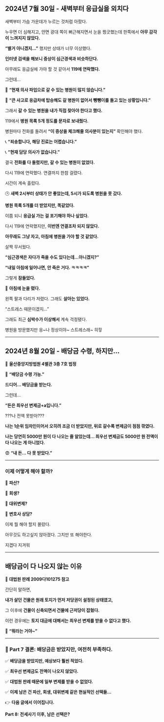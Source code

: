 ## **2024년 7월 30일 - 새벽부터 응급실을 외치다**

  

새벽부터 가슴 가운데가 누르는 것처럼 아팠다.

  

누우면 더 심해지고, 안면 광대 쪽이 뻐근해지면서 눈을 찡긋했는데 한쪽에서 **아무 감각이 느껴지지 않았다.**

  

**“별거 아니겠지…”** 했지만 상태가 너무 이상했다.

  

**인터넷 검색을 해보니 증상이 심근경색과 비슷하단다.**

  

아무래도 응급실에 가야 할 것 같아서 **119에 연락했다.**

  

그런데…

  

📢 **“현재 의사 파업으로 갈 수 있는 병원이 많지 않습니다.”**

  

📢 **“큰 사고로 응급차에 탑승해도 갈 병원이 없어서 뺑뺑이를 돌고 있는 상황입니다.”**

  

그래서 **갈 수 있는 병원을 내가 직접 찾아야 한다고 했다.**

  

119에서 **병원 목록 5개 정도를 문자로 보내줬다.**

  

병원마다 전화를 돌려서 **“이 증상을 체크해줄 의사분이 있는지”** 확인해야 했다.

  

📞 **“죄송합니다, 해당 진료는 어렵습니다.”**

  

📞 **“현재 담당 의사가 없습니다.”**



결국 **전화를 다 돌렸지만, 갈 수 있는 병원이 없었다.**

  

다시 119에 연락했다. 연결까지 한참 걸렸다.

  

시간이 계속 흘렀다.

  

🕒 **새벽 2시부터 상태가 안 좋았는데, 5시가 되도록 병원을 못 갔다.**

  

**병원 목록 5개를 더 받았지만, 똑같았다.**
  

이쯤 되니 **응급실 가는 걸 포기해야 하나 싶었다.**

  

다시 119에 연락했지만, **이번엔 연결조차 되지 않았다.**

  

**아무래도 그냥 자고, 아침에 병원을 가야 할 것 같았다.**

  

살짝 무서웠다.

  

**“심근경색은 자다가 죽을 수도 있다는데…아니겠지?”**

  

**“내일 아침에 일어나면, 안 죽은 거다. ㅋㅋㅋㅋ”**

  

그렇게 **잠들었다.**

  

🛌 **아침에 눈을 떴다.**

  

왼쪽 팔과 다리가 저렸다. 그래도 **살아는 있었다.**

  

“스트레스 때문이겠지…”

  

그래도 최근 **심박수가 이상해서** 계속 걱정됐다.



병원을 방문했지만 응~나 정상이야~ 스트레스래~ 히힣

---

## **2024년 8월 20일 - 배당금 수령, 하지만…**

  

📍 **울산중앙지방법원 4별관 3층 7호 법정**

  

📩 **“배당금 수령 가능.”**

  

**드디어… 배당금을 받는다.**

  

그런데…

  

**“돈은 최우선 변제금+a입니다.”**

  

???나 전액 못받아???

  
  
**나는 1순위 임차인이어서 오히려 조금 더 받았지만, 뒤로 갈수록 변제금이 점점 깎였다.**

**나는 당연히 5000만 원이 다 나오는 줄 알았는데… 최우선 변제금도 5000만 원 전액이 다 나오는 게 아니었다.**

  

😨 **“내 돈… 다 못 받았다.”**

---

### **이제 어떻게 해야 할까?**

  

🔹 **파산?**

  

🔹 **회생?**

  

🔹 **대위변제?**

  

🔹 **변호사 상담?**

  

이제 뭘 해야 할지 몰랐다.

  
아무것도 하고싶지 않아졌다. 그치만 또 해야한다. 

지겹다 지겨워

---

## **배당금이 다 나오지 않는 이유**

  

📌 **대법원 판례 2009다101275 참고**

  

간단히 말하면,

  

**내가 살던 건물은 원래 토지가 먼저 저당권이 설정된 상태였고,**

  

그 이후에 **건물이 신축되면서 건물에 근저당이 잡혔다.**

  

이런 경우에는 **토지 대금에 대해서는 최우선 변제를 받을 수 없다고 했다.**

  

🤯 **“뭐라는 거야~”**

---

### **📌 Part 7 결론: 배당금은 받았지만, 여전히 부족하다.**

  

✅ **배당금을 받았지만, 예상보다 훨씬 적었다.**

  

✅ **최우선 변제금도 전액이 나오지 않았다.**

  

✅ **대법원 판례 때문에 일부 변제를 받을 수 없었다.**

  

✅ **이제 남은 건 파산, 회생, 대위변제 같은 현실적인 선택들…**

  

👉 **다음 글에서 이어집니다.**

**Part 8: 전세사기 이후, 남은 선택은?** 